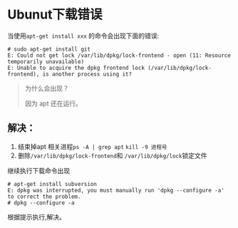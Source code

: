 # Ubunut下载错误

当使用`apt-get install xxx` 的命令会出现下面的错误:

```shell
# sudo apt-get install git
E: Could not get lock /var/lib/dpkg/lock-frontend - open (11: Resource temporarily unavailable)
E: Unable to acquire the dpkg frontend lock (/var/lib/dpkg/lock-frontend), is another process using it?
```

> 为什么会出现？
>
> 因为 apt 还在运行。



## 解决：

1. 结束掉apt 相关进程`ps -A | grep apt`  `kill -9 进程号`
2. 删除`/var/lib/dpkg/lock-frontend`和 `/var/lib/dpkg/lock`锁定文件

继续执行下载命令出现

```shell
# apt-get install subversion
E: dpkg was interrupted, you must manually run 'dpkg --configure -a' to correct the problem.
# dpkg --configure -a 
```

根据提示执行,解决。

